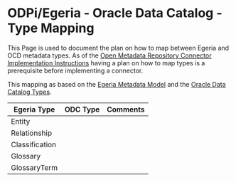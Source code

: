 # ODPi/Egeria - Oracle Data Catalog - Type Mapping

This Page is used to document the plan on how to map between 
Egeria and OCD metadata types. As of the [Open Metadata Repository Connector Implementation Instructions](https://wiki.lfaidata.foundation/display/EG/Implement+an+Open+Metadata+Repository+Connector) having a plan on how to map types is a prerequisite before implementing a connector.

This mapping as based on the [Egeria Metadata Model](https://egeria.odpi.org/open-metadata-implementation/repository-services/docs/metadata-meta-model.html) and the [Oracle Data Catalog Types](https://docs.oracle.com/en-us/iaas/api/#/en/data-catalog/20190325/).


|Egeria Type   |ODC Type|Comments|
|--------------|--------|--------|
|Entity        |        |        |
|Relationship  |        |        |
|Classification|        |        |
|Glossary      |        |        |
|GlossaryTerm  |        |        |
